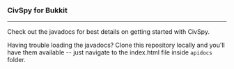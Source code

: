 ### CivSpy for Bukkit
-------------

Check out the javadocs for best details on getting started with CivSpy.

Having trouble loading the javadocs? Clone this repository locally and you'll have them available -- just navigate to the index.html file inside `apidocs` folder.

